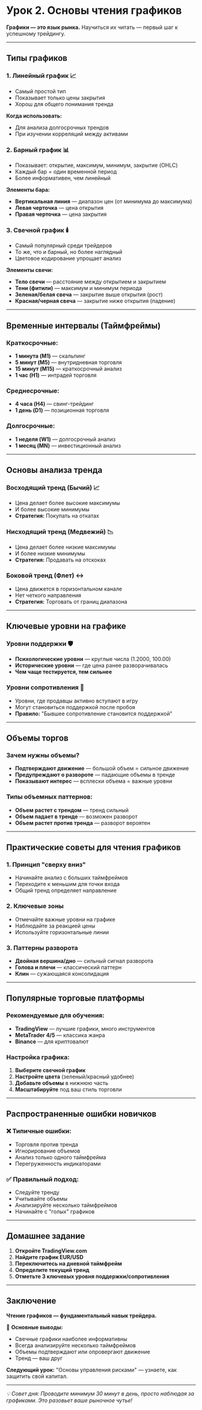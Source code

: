# Урок 2. Основы чтения графиков

**Графики — это язык рынка.** Научиться их читать — первый шаг к успешному трейдингу.

---

## Типы графиков

### 1. **Линейный график** 📈
- Самый простой тип
- Показывает только цены закрытия
- Хорош для общего понимания тренда

**Когда использовать:**
- Для анализа долгосрочных трендов
- При изучении корреляций между активами

### 2. **Барный график** 📊
- Показывает: открытие, максимум, минимум, закрытие (OHLC)
- Каждый бар = один временной период
- Более информативен, чем линейный

**Элементы бара:**
- **Вертикальная линия** — диапазон цен (от минимума до максимума)
- **Левая черточка** — цена открытия
- **Правая черточка** — цена закрытия

### 3. **Свечной график** 🕯️
- Самый популярный среди трейдеров
- То же, что и барный, но более наглядный
- Цветовое кодирование упрощает анализ

**Элементы свечи:**
- **Тело свечи** — расстояние между открытием и закрытием
- **Тени (фитили)** — максимум и минимум периода
- **Зеленая/белая свеча** — закрытие выше открытия (рост)
- **Красная/черная свеча** — закрытие ниже открытия (падение)

---

## Временные интервалы (Таймфреймы)

### Краткосрочные:
- **1 минута (M1)** — скальпинг
- **5 минут (M5)** — внутридневная торговля
- **15 минут (M15)** — краткосрочный анализ
- **1 час (H1)** — интрадей торговля

### Среднесрочные:
- **4 часа (H4)** — свинг-трейдинг
- **1 день (D1)** — позиционная торговля

### Долгосрочные:
- **1 неделя (W1)** — долгосрочный анализ
- **1 месяц (MN)** — инвестиционный анализ

---

## Основы анализа тренда

### Восходящий тренд (Бычий) 📈
- Цена делает более высокие максимумы
- И более высокие минимумы
- **Стратегия:** Покупать на откатах

### Нисходящий тренд (Медвежий) 📉
- Цена делает более низкие максимумы
- И более низкие минимумы
- **Стратегия:** Продавать на отскоках

### Боковой тренд (Флет) ↔️
- Цена движется в горизонтальном канале
- Нет четкого направления
- **Стратегия:** Торговать от границ диапазона

---

## Ключевые уровни на графике

### Уровни поддержки 🛡️
- **Психологические уровни** — круглые числа (1.2000, 100.00)
- **Исторические уровни** — где цена ранее разворачивалась
- **Чем чаще тестируется, тем сильнее**

### Уровни сопротивления 🚧
- Уровни, где продавцы активно вступают в игру
- Могут становиться поддержкой после пробоя
- **Правило:** "Бывшее сопротивление становится поддержкой"

---

## Объемы торгов

### Зачем нужны объемы?
- **Подтверждают движение** — большой объем = сильное движение
- **Предупреждают о развороте** — падающие объемы в тренде
- **Показывают интерес** — всплески объема = важные уровни

### Типы объемных паттернов:
- **Объем растет с трендом** — тренд сильный
- **Объем падает в тренде** — возможен разворот
- **Объем растет против тренда** — разворот вероятен

---

## Практические советы для чтения графиков

### 1. **Принцип "сверху вниз"**
- Начинайте анализ с больших таймфреймов
- Переходите к меньшим для точки входа
- Общий тренд определяет направление

### 2. **Ключевые зоны**
- Отмечайте важные уровни на графике
- Наблюдайте за реакцией цены
- Используйте горизонтальные линии

### 3. **Паттерны разворота**
- **Двойная вершина/дно** — сильный сигнал разворота
- **Голова и плечи** — классический паттерн
- **Клин** — сужающаяся консолидация

---

## Популярные торговые платформы

### Рекомендуемые для обучения:
- **TradingView** — лучшие графики, много инструментов
- **MetaTrader 4/5** — классика жанра
- **Binance** — для криптовалют

### Настройка графика:
1. **Выберите свечной график**
2. **Настройте цвета** (зеленый/красный удобнее)
3. **Добавьте объемы** в нижнюю часть
4. **Масштабируйте** под ваш стиль торговли

---

## Распространенные ошибки новичков

### ❌ Типичные ошибки:
- Торговля против тренда
- Игнорирование объемов
- Анализ только одного таймфрейма
- Перегруженность индикаторами

### ✅ Правильный подход:
- Следуйте тренду
- Учитывайте объемы
- Анализируйте несколько таймфреймов
- Начинайте с "голых" графиков

---

## Домашнее задание

1. **Откройте TradingView.com**
2. **Найдите график EUR/USD**
3. **Переключитесь на дневной таймфрейм**
4. **Определите текущий тренд**
5. **Отметьте 3 ключевых уровня поддержки/сопротивления**

---

## Заключение

**Чтение графиков — фундаментальный навык трейдера.** 

🎯 **Основные выводы:**
- Свечные графики наиболее информативны
- Всегда анализируйте несколько таймфреймов
- Объемы подтверждают или опровергают движение
- Тренд — ваш друг

**Следующий урок:** "Основы управления рисками" — узнаете, как защитить свой капитал.

---

*💡 Совет дня: Проводите минимум 30 минут в день, просто наблюдая за графиками. Это разовьет ваше рыночное чутье!*
